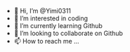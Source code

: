 - 👋 Hi, I’m @Yimi0311
- 👀 I’m interested in coding
- 🌱 I’m currently learning Github
- 💞️ I’m looking to collaborate on Github
- 📫 How to reach me ...

<!---
Yimi0311/Yimi0311 is a ✨ special ✨ repository because its `README.md` (this file) appears on your GitHub profile.
You can click the Preview link to take a look at your changes.
--->
